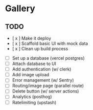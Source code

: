 # Gallery

## TODO

 - [ x ] Make it deploy
 - [ x ] Scaffold basic UI with mock data
 - [ x ] Clean up build process
 - [ ] Set up a database (vercel postgres)
 - [ ] Attach database to UI
 - [ ] Add authentication (w/ clerk)
 - [ ] Add image upload
 - [ ] Error management (w/ Sentry)
 - [ ] Routing/image page (parallel route)
 - [ ] Delete button (w/ server actions)
 - [ ] Analytics (posthog)
 - [ ] Ratelimiting (upstash)